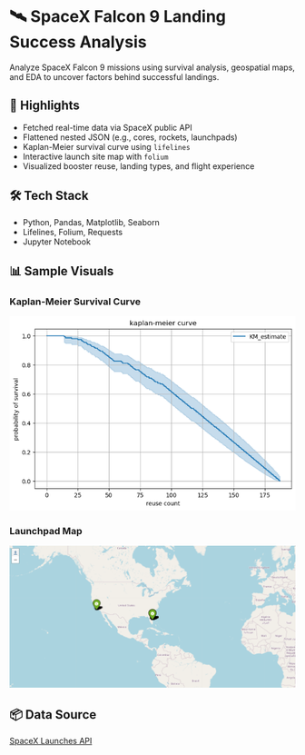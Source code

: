 # 🛰️ SpaceX Falcon 9 Landing Success Analysis

Analyze SpaceX Falcon 9 missions using survival analysis, geospatial maps, and EDA to uncover factors behind successful landings.

## 🚀 Highlights
- Fetched real-time data via SpaceX public API
- Flattened nested JSON (e.g., cores, rockets, launchpads)
- Kaplan-Meier survival curve using `lifelines`
- Interactive launch site map with `folium`
- Visualized booster reuse, landing types, and flight experience

## 🛠️ Tech Stack
- Python, Pandas, Matplotlib, Seaborn
- Lifelines, Folium, Requests
- Jupyter Notebook

## 📊 Sample Visuals

### Kaplan-Meier Survival Curve
![Kaplan-Meier Curve](plots/kaplan-meier-curve.png)

### Launchpad Map
![Launch Map](plots/launch-map.png)

## 📦 Data Source
[SpaceX Launches API](https://api.spacexdata.com/v4/launches)
